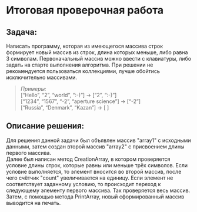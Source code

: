 # Итоговая проверочная работа

## Задача:

Написать программу, которая из имеющегося массива строк формирует новый массив из строк, длина которых меньше, либо равна 3 символам. Первоначальный массив можно ввести с клавиатуры, либо задать на старте выполнения алгоритма. При решении не рекомендуется пользоваться коллекциями, лучше обойтись исключительно массивами.

> _Примеры:_  
> [“Hello”, “2”, “world”, “:-)”] → [“2”, “:-)”]  
> [“1234”, “1567”, “-2”, “aperture science”] → [“-2”]  
> [“Russia”, “Denmark”, “Kazan”] → [ ]

## Описание решения:

Для решения данной задачи был объявлен массив "array1" с исходными данными, затем создан второй массив "array2" с присвоением длины первого массива.  
Далее был написан метод CreationArray, в котором проверяется условие длины строк, которые равны или меньше трёх символов. Если условие выполняется, то элемент вносится во второй массив, после чего счётчик "count" увеличивается на единицу. Если элемент не соответствует заданному условию, то происходит переход к следующему элементу первого массива. Так проверяется весь массив.  
Затем, с помощью метода PrintArray, новый сформированный массив выводится на печать.
